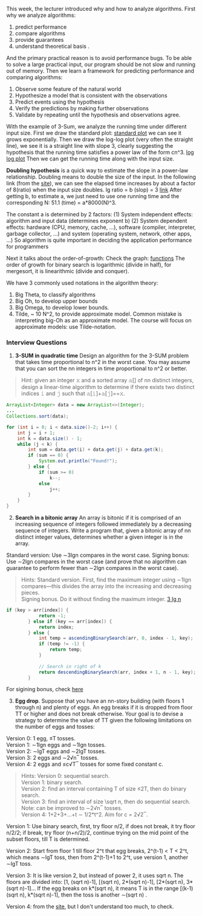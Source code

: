 This week, the lecturer introduced why and how to analyze algorithms.
First why we analyze algorithms:
1. predict performance
2. compare algorithms
3. provide guarantees
4. understand theoretical basis . 

And the primary practical reason is to avoid performance bugs.
To be able to solve a large practical input, our program should be not slow and running out of memory.
Then we learn a framework for predicting performance and comparing algorithms:
1. Observe some feature of the natural world
2. Hypothesize a model that is consistent with the observations
3. Predict events using the hypothesis
4. Verify the predictions by making further observations
5. Validate by repeating until the hypothesis and observations agree.

With the example of 3-Sum, we analyze the running time under different input size.
First we draw the standard plot:
[standard plot](https://i.imgur.com/7Jp2Z72.png)
we can see it grows exponentially.
Then we draw the log-log plot (very often the straight line), we see it is a straight line with slope 3, clearly suggesting the hypothesis that the running time satisfies a power law of the form cn^3.
[log log plot](https://i.imgur.com/9yrfAmq.png)
Then we can get the running time along with the input size.

**Doubling hypothesis** is a quick way  to estimate the slope in a power-law relationship.
Doubling means to double the size of the input. In the following link (from the [site](https://introcs.cs.princeton.edu/java/41analysis/ "site")), we can see the elapsed time increases by about a factor of 8(ratio) when the input size doubles. 
lg ratio = b (slop) = 3
[link](https://i.imgur.com/nPlc1PL.png)
After getting b, to estimate a, we just need to use one running time and the corresponding N: 
51.1 (time) = a*8000(N)^3.

The constant a is determined by 2 factors:
(1) System independent effects: algorithm and input data (determines exponent b)
(2) System dependent effects: hardware (CPU, memory, cache, ...), software (compiler, interpreter, garbage collector, ...) and system (operating system, network, other apps, ...)
So algorithm is quite important in deciding the application performance for programmers

Next it talks about the order-of-growth:
Check the graph: [functions](https://i.imgur.com/nV8EI1F.png)
The order of growth for binary search is logarithmic (divide in half), for mergesort, it is linearithmic (divide and conquer).

We have 3 commonly used notations in the algorithm theory:
1. Big Theta, to classify algorithms
2. Big Oh, to develop upper bounds
3. Big Omega, to develop lower bounds.
4. Tilde, ~ 10 N^2, to provide approximate model.
Common mistake is interpreting big-Oh as an approximate model. 
The course will focus on approximate models: use Tilde-notation.
### Interview Questions
1. **3-SUM in quadratic time** Design an algorithm for the 3-SUM problem that takes time proportional to n^2 in the worst case. You may assume that you can sort the nn integers in time proportional to n^2 or better.
> Hint: given an integer 𝚡 and a sorted array 𝚊[] of nn distinct integers, design a linear-time algorithm to determine if there exists two distinct indices 𝚒 and 𝚓 such that 𝚊[𝚒]+𝚊[𝚓]==𝚡.
```java
ArrayList<Integer> data = new ArrayList<>(Integer);
...
Collections.sort(data);

for (int i = 0; i < data.size()-2; i++) {
	int j = i + 1;
	int k = data.size() - 1;
	while (j < k) {
		int sum = data.get(i) + data.get(j) + data.get(k);
		if (sum == 0) {
			System.out.println("Found!");
		} else {
			if (sum >= 0)
				k--;
			else
				j++;
		}
	}
}
```

2. **Search in a bitonic array** An array is bitonic if it is comprised of an increasing sequence of integers followed immediately by a decreasing sequence of integers. Write a program that, given a bitonic array of nn distinct integer values, determines whether a given integer is in the array.

Standard version: Use ∼3lgn compares in the worst case.
Signing bonus: Use ∼2lgn compares in the worst case (and prove that no algorithm can guarantee to perform fewer than ∼2lgn compares in the worst case).
> Hints: Standard version. First, find the maximum integer using ∼1lgn compares—this divides the array into the increasing and decreasing pieces.  
Signing bonus. Do it without finding the maximum integer.
[3 lg n](https://www.geeksforgeeks.org/find-element-bitonic-array/ "3 lg n")
```java
if (key > arr[index]) { 
            return -1; 
        } else if (key == arr[index]) { 
            return index; 
        } else { 
            int temp = ascendingBinarySearch(arr, 0, index - 1, key); 
            if (temp != -1) { 
                return temp; 
            } 
  
            // Search in right of k  
            return descendingBinarySearch(arr, index + 1, n - 1, key); 
        } 
```

For sigining bonus, check [here](https://stackoverflow.com/questions/19372930/given-a-bitonic-array-and-element-x-in-the-array-find-the-index-of-x-in-2logn)

3. **Egg drop**. Suppose that you have an nn-story building (with floors 1 through n) and plenty of eggs. An egg breaks if it is dropped from floor TT or higher and does not break otherwise. Your goal is to devise a strategy to determine the value of TT given the following limitations on the number of eggs and tosses:

Version 0: 1 egg, ≤T tosses.  
Version 1: ∼1lgn eggs and ∼1lgn tosses.  
Version 2: ∼lgT eggs and ∼2lgT tosses.  
Version 3: 2 eggs and ∼2√n‾ tosses.  
Version 4: 2 eggs and ≤c√T‾ tosses for some fixed constant c.  
> Hints: 
Version 0: sequential search.  
Version 1: binary search.  
Version 2: find an interval containing T of size ≤2T, then do binary search.  
Version 3: find an interval of size \sqrt n, then do sequential search. Note: can be improved to ∼2√n‾ tosses.  
Version 4: 1+2+3+…+t ∼ 1/2*t^2. Aim for c = 2√2‾.  

Version 1: Use binary search, first, try floor n/2, if does not break, it try floor n/2/2; if break, try floor (n+n/2)/2, continue trying on the mid point of the subset floors, till T is determined.  

Version 2: Start from floor 1 till floor 2^t that egg breaks, 2^(t-1) < T < 2^t, which means ∼lgT toss, then from 2^(t-1)+1 to 2^t, use version 1, another ∼lgT toss.  

Version 3: It is like version 2, but instead of power 2, it uses sqrt n. The floors are divided into: [1, (sqrt n)-1],  [(sqrt n), 2*(sqrt n)-1], [2*(sqrt n), 3*(sqrt n)-1]...  If the egg breaks on k*(sqrt n), it means T is in the range [(k-1)(sqrt n), k*(sqrt n)-1], then the toss is another ∼(sqrt n) . 

Version 4: from the [site](https://zhangxycc.github.io/2018/12/09/Coursera-Algorithm%20Week1%20Interview%20Questions/), but I don't understand too much, to check.  

